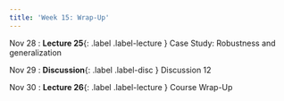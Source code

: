 ```yaml
---
title: 'Week 15: Wrap-Up'
---
```


Nov 28
: **Lecture 25**{: .label .label-lecture } Case Study: Robustness and generalization

Nov 29
: **Discussion**{: .label .label-disc } Discussion 12

Nov 30
: **Lecture 26**{: .label .label-lecture } Course Wrap-Up